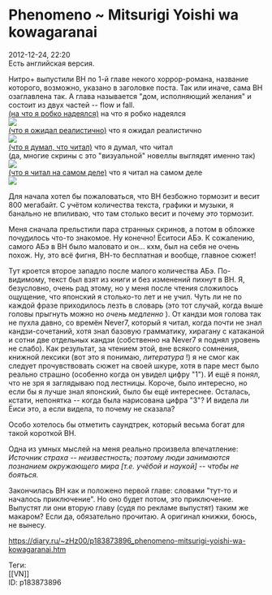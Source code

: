 Phenomeno ~ Mitsurigi Yoishi wa kowagaranai
============================================

   
 2012-12-24, 22:20   
  Есть английская версия.   
   
 Нитро+ выпустили ВН по 1-й главе некого хоррор-романа, название которого, возможно, указано в заголовке поста. Так или иначе, сама ВН озаглавлена так. А глава называется "дом, исполняющий желания" и состоит из двух частей -- flow и fall.   
   [(на что я робко надеялся)](https://zHz00.diary.ru/p183873896.htm?index=1#linkmore183873896m1)    на что я робко надеялся   
  [![](http://s017.radikal.ru/i415/1212/75/33c21bf5d86et.jpg)](http://radikal.ru/F/s017.radikal.ru/i415/1212/75/33c21bf5d86e.jpg)      
  [(что я ожидал реалистично)](https://zHz00.diary.ru/p183873896.htm?index=2#linkmore183873896m2)    что я ожидал реалистично   
  [![](http://s020.radikal.ru/i717/1212/0b/e56f3ed3bb87t.jpg)](http://radikal.ru/F/s020.radikal.ru/i717/1212/0b/e56f3ed3bb87.png)      
  [(что я думал, что читал)](https://zHz00.diary.ru/p183873896.htm?index=3#linkmore183873896m3)    что я думал, что читал   
 (да, многие скрины с это "визуальной" новеллы выглядят именно так)   
  [![](http://s60.radikal.ru/i168/1212/9a/8b940407c8eft.jpg)](http://radikal.ru/F/s60.radikal.ru/i168/1212/9a/8b940407c8ef.png)      
  [(что я читал на самом деле)](https://zHz00.diary.ru/p183873896.htm?index=4#linkmore183873896m4)    что я читал на самом деле   
  [![](http://s61.radikal.ru/i171/1212/55/8e51a8f6df05t.jpg)](http://radikal.ru/F/s61.radikal.ru/i171/1212/55/8e51a8f6df05.png)       
   
 Для начала хотел бы пожаловаться, что ВН безбожно тормозит и весит 800 мегабайт. С учётом количества текста, графики и музыки, я банально не впиливаю, что там столько весит и почему  *это*  тормозит.   
   
 Меня сначала прельстили пара странных скринов, а потом в обложке почудилось что-то знакомое. Ну конечно! Ёситоси АБэ. К сожалению, самого АБэ в ВН было маловато и он... кхм, был на себя не очень похож. Ну, это всё фигня, ВН-то бесплатная и вообще, главное сюжет!   
   
 Тут кроется второе западло после малого количества АБэ. По-видимому, текст был взят из книги и без изменений пихнут в ВН. Я, безусловно, очень рад этому, но у меня после чтения сложилось ощущение, что японский я столько-то лет и не учил. Чуть ли не по каждой фразе приходилось лезть в словарь (это тот случай, когда выше головы прыгнуть можно но  *очень медленно*  ). От кандзи моя голова так не пухла давно, со времён Never7, который я читал, когда почти не знал кандзи-сочетаний, хотя знал базовую грамматику, хирагану с катаканой и сотни две отдельных кандзи (собственно на Never7 я поднял уровень не слабо). Как результат, за чтением этой, вне всякого сомнения, книжной лексики (вот это я понимаю,  *литература*  !) я не смог как следует прочувствовать сюжет на своей шкуре, хотя в паре мест было реально страшно (особенно когда он увидел цифру "1"). И ещё я понял, что не зря я заглядываю под лестницы. Короче, было интересно, но если бы я лучше знал японский, было бы ещё интереснее. Осталась, кстати, непонятка -- когда была нарисована цифра "3"? И видела ли Ёиси это, а если видела, то почему не сказала?   
   
 Особо хотелось бы отметить саундтрек, который весьма богат для такой короткой ВН.   
   
 Одна из умных мыслей на меня реально произвела впечатление:   
  *Источник страха -- неизвестность; поэтому люди занимаются познанием окружающего мира [т.е. учёбой и наукой] -- чтобы не бояться.*    
   
 Закончилась ВН как и положено первой главе: словами "тут-то и началось приключение". Но оно будет потом, это приключение. Выпустят ли они вторую главу (судя по рекламе выпустят) таким же макаром? Если да, обязательно прочитаю. А оригинал книжки, боюсь, не вынесу.   
    
 <https://diary.ru/~zHz00/p183873896_phenomeno-mitsurigi-yoishi-wa-kowagaranai.htm>   
   
 Теги:   
 [[VN]]   
 ID: p183873896